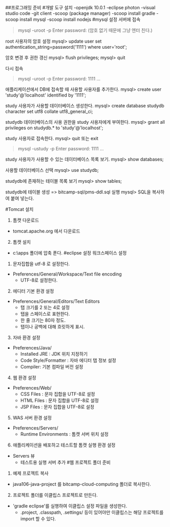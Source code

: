 ##프로그래밍 준비
#개발 도구 설치
-openjdk 10.0.1
-eclipse photon
-visual studio code
-git client
-scoop (package manager)
-scoop install gradle
-scoop install mysql
-scoop install nodejs
#mysql 설정
서버에 접속
> mysql -uroot -p
Enter password: (암호 없기 때문에 그냥 엔터 친다.)

root 사용자의 암호 설정
mysql>  update user set 
authentication_string=password('1111') 
where user='root';

암호 변경 후 권한 갱신
mysql> flush privileges;
mysql> quit

다시 접속
>mysql -uroot -p
Enter password: 1111
...

애플리케이션에서 DB에 접속할 때 사용할 사용자를 추가한다.
mysql> create user 'study'@'localhost' identified by '1111';

study 사용자가 사용할 데이터베이스 생성한다.
mysql> create database studydb 
character set utf8 
collate utf8_general_ci;

studydb 데이터베이스의 사용 권한을 study 사용자에게 부여한다.
mysql> grant all privileges on studydb.* to 'study'@'localhost';

study 사용자로 접속한다.
mysql> quit 또는 exit
> mysql -ustudy -p
Enter password: 1111
...

study 사용자가 사용할 수 있는 데이터베이스 목록 보기.
mysql> show databases;

사용할 데이터베이스 선택
mysql> use studydb;

studydb에 존재하는 테이블 목록 보기
mysql> show tables;

studydb에 테이블 생성
=> bitcamp-sql/pms-ddl.sql 실행
mysql> SQL을 복사하여 붙여 넣는다.

#Tomcat 설치
1) 톰캣 다운로드
- tomcat.apache.org 에서 다운로드

2) 톰캣 설치 
- c:\apps 폴더에 압축 푼다.
#eclipse 설정
워크스페이스 설정
1) 문자집합을 utf-8 로 설정한다.
- Preferences/General/Workspace/Text file encoding
  - UTF-8로 설정한다.
2) 에디터 기본 환경 설정
- Preferences/General/Editors/Text Editors
  - 탭 크기를 2 또는 4로 설정
  - 탭을 스페이스로 표현한다.
  - 한 줄 크기는 80자 정도.
  - 탭이나 공백에 대해 흐릿하게 표시.
3) 자바 환경 설정
- Preferences/Java/
  - Installed JRE : JDK 위치 지정하기
  - Code Style/Formatter : 자바 에디터 탭 정보 설정
  - Compiler: 기본 컴파일 버전 설정
4) 웹 환경 설정
- Preferences/Web/
  - CSS Files : 문자 집합을 UTF-8로 설정
  - HTML Files : 문자 집합을 UTF-8로 설정
  - JSP Files : 문자 집합을 UTF-8로 설정
5) WAS 서버 환경 설정
- Preferences/Servers/
  - Runtime Environments : 톰캣 서버 위치 설정
6) 애플리케이션을 배포하고 테스트할 톰캣 실행 환경 설정
- Servers 뷰 
  - 테스트용 실행 서버 추가
#웹 프로젝트 폴더 준비
1) 예제 프로젝트 복사
- java106-java-project 를 bitcamp-cloud-computing 폴더로 복사한다.

2) 프로젝트 폴더를 이클립스 프로젝트로 만든다.
- 'gradle eclipse'를 실행하여 이클립스 설정 파일을 생성한다.
  - .project, .classpath, .settings/ 등이 있어야만 이클립스는 해당 프로젝트를 import 할 수 있다. 
